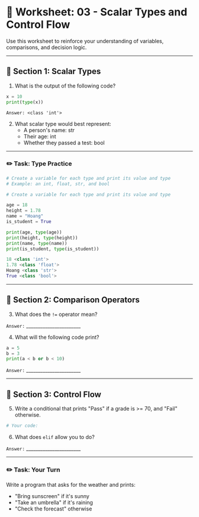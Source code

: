 # 📝 Worksheet: 03 - Scalar Types and Control Flow

Use this worksheet to reinforce your understanding of variables, comparisons, and decision logic.

---

## 🧠 Section 1: Scalar Types

1. What is the output of the following code?

```python
x = 10
print(type(x))
```

`Answer: <class 'int'>` 

2. What scalar type would best represent:
   - A person's name: str
   - Their age: int 
   - Whether they passed a test: bool

---

### ✏️ Task: Type Practice

```python
# Create a variable for each type and print its value and type
# Example: an int, float, str, and bool

# Create a variable for each type and print its value and type

age = 18
height = 1.78
name = "Hoang"
is_student = True

print(age, type(age))
print(height, type(height))
print(name, type(name))
print(is_student, type(is_student))

18 <class 'int'>
1.78 <class 'float'>
Hoang <class 'str'>
True <class 'bool'>

```
---

## 🔁 Section 2: Comparison Operators

3. What does the `!=` operator mean?

`Answer:` _______________________

4. What will the following code print?

```python
a = 5
b = 3
print(a < b or b < 10)
```

`Answer:` _______________________

---

## 🔀 Section 3: Control Flow

5. Write a conditional that prints "Pass" if a grade is >= 70, and "Fail" otherwise.

```python
# Your code:
```

6. What does `elif` allow you to do?

`Answer:` _______________________

---

### ✏️ Task: Your Turn

Write a program that asks for the weather and prints:
- "Bring sunscreen" if it's sunny
- "Take an umbrella" if it's raining
- "Check the forecast" otherwise
